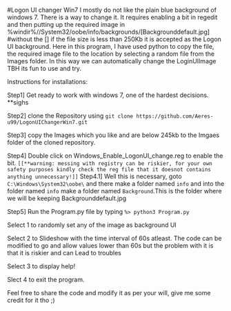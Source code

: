 #Logon UI changer Win7 
I mostly do not like the plain blue background of windows 7.
There is a way to change it. It requires enabling a bit in regedit and then putting up the required image in %windir%//System32/oobe/info/backgrounds/[Backgrounddefault.jpg]  #without the [] 
if the file size is less than 250Kb it is accepted as the Logon UI background. 
Here in this program, I have used python to copy the file, the required image file to the location by selecting a random file from the Images folder.
In this way we can automatically change the LoginUIImage
TBH its fun to use and try. 

Instructions for installations:

Step1] Get ready to work with windows 7, one of the hardest decisions. **sighs


Step2] clone the Repository using `git clone https://github.com/Aeres-u99/LogonUIChangerWin7.git`


Step3] copy the Images which you like and are below 245kb to the Imgaes folder of the cloned repository.


Step4] Double click on Windows_Enable_LogonUI_change.reg to enable the bit.
``[[**warning: messing with registry can be riskier, for your own safety purposes kindly check the reg file that it doesnot contains anything unnecessary!]]``
Step4.1] Well this is necessary, goto `C:\Windows\System32\oobe\` and there make a folder named `info` and into the folder named `info` make a folder named `Background`.This is the folder where we will be keeping Backgrounddefault.jpg


Step5] Run the Program.py file by typing 
`%> python3 Program.py `


Select 1 to randomly set any of the image as background UI


Select 2 to Slideshow with the time interval of 60s atleast.
	The code can be modified to go and allow values lower than 60s but the problem with it is that it is riskier and can Lead to troubles


Select 3 to display help!


Slect 4 to exit the program.





Feel free to share the code and modify it as per your will, give me some credit for it tho ;)
